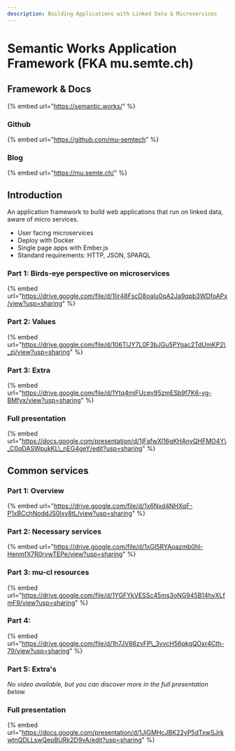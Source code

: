```yaml
---
description: Building Applications with Linked Data & Microservices
---
```


# Semantic Works Application Framework \(FKA mu.semte.ch\)

## Framework & Docs

{% embed url="https://semantic.works/" %}

### Github

{% embed url="https://github.com/mu-semtech" %}

### Blog

{% embed url="https://mu.semte.ch/" %}

## Introduction

An application framework to build web applications that run on linked data, aware of micro services.

* User facing microservices
* Deploy with Docker
* Single page apps with Ember.js
* Standard requirements: HTTP, JSON, SPARQL

### Part 1: Birds-eye perspective on microservices

{% embed url="https://drive.google.com/file/d/1Iir48FscD8oalu0qA2Ja9qpb3WDfoAPx/view?usp=sharing" %}

### Part 2: Values

{% embed url="https://drive.google.com/file/d/106TlJY7L0F3bJGu5PYgac2TdUmKP2\_zj/view?usp=sharing" %}

### Part 3: Extra

{% embed url="https://drive.google.com/file/d/1Ytq4miFUcev95zmESb9f7K6-vg-BMfyx/view?usp=sharing" %}

### Full presentation

{% embed url="https://docs.google.com/presentation/d/1jFafwXl16gKHAnyQHFMO4Y\_C0qDASWpukKL\_nEG4geY/edit?usp=sharing" %}

## Common services

### Part 1: Overview

{% embed url="https://drive.google.com/file/d/1x6Nxd4NHXqF-P1xBCchNoddJS0lxy8tL/view?usp=sharing" %}

### Part 2: Necessary services

{% embed url="https://drive.google.com/file/d/1xGI5RYAoazmb0hl-HenmfX7R0rvwTEPe/view?usp=sharing" %}

### Part 3: mu-cl resources

{% embed url="https://drive.google.com/file/d/1YGFYkVESSc45ms3oNG945B14hyXLfmF9/view?usp=sharing" %}

### Part 4: 

{% embed url="https://drive.google.com/file/d/1h7JV86zvFP\_3vvcH56pkgQOxr4Cth-79/view?usp=sharing" %}

### Part 5: Extra's

_No video available, but you can discover more in the full presentation below._

### Full presentation

{% embed url="https://docs.google.com/presentation/d/1JjGMHcJBK22yP5dTxwSJrkwtnQDLLswQepBURk2D9vA/edit?usp=sharing" %}

